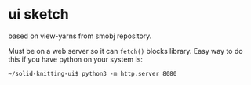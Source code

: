 # ui sketch

based on view-yarns from smobj repository.

Must be on a web server so it can `fetch()` blocks library. Easy way to do this if you have python on your system is:
```
~/solid-knitting-ui$ python3 -m http.server 8080
```
